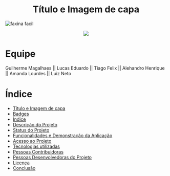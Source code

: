 <h1 align="center"> Título e Imagem de capa </h1>

![faxina facil](https://github.com/wohlsz/repfaxinafacil/assets/122848312/0f7c3e69-7cae-4553-b284-9c30903b5804)


<p align="center">
<img loading="lazy" src="http://img.shields.io/static/v1?label=STATUS&message=EM%20DESENVOLVIMENTO&color=GREEN&style=for-the-badge"/>
</p>

# Equipe
  Guilherme Magalhaes ||
  Lucas Eduardo ||
  Tiago Felix ||
  Alehandro Henrique ||
  Amanda Lourdes ||
  Luiz Neto 


# Índice 

* [Título e Imagem de capa](#Título-e-Imagem-de-capa)
* [Badges](#badges)
* [Índice](#índice)
* [Descrição do Projeto](#descrição-do-projeto)
* [Status do Projeto](#status-do-Projeto)
* [Funcionalidades e Demonstração da Aplicação](#funcionalidades-e-demonstração-da-aplicação)
* [Acesso ao Projeto](#acesso-ao-projeto)
* [Tecnologias utilizadas](#tecnologias-utilizadas)
* [Pessoas Contribuidoras](#pessoas-contribuidoras)
* [Pessoas Desenvolvedoras do Projeto](#pessoas-desenvolvedoras)
* [Licença](#licença)
* [Conclusão](#conclusão)
